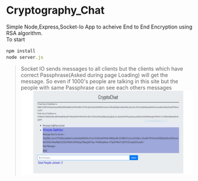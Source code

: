 # Cryptography_Chat
Simple Node,Express,Socket-Io App to acheive End to End Encryption using RSA algorithm.  
To start
```javascript
npm install
node server.js
```
>Socket IO sends messages to all clients but the clients which have correct Passphrase(Asked during page Loading) will get the message. So even if 1000's people are talking in this site but the people with same Passphrase can see each others messages
![ScreenShot](https://github.com/djvu97/Cryptography-Chat/blob/master/1.JPG)  
